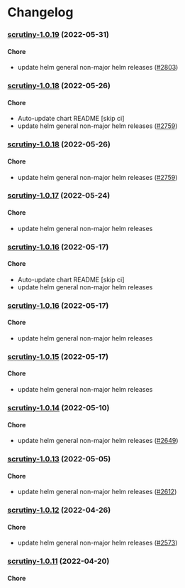 # Changelog<br>


<a name="scrutiny-1.0.19"></a>
### [scrutiny-1.0.19](https://github.com/truecharts/apps/compare/scrutiny-1.0.18...scrutiny-1.0.19) (2022-05-31)

#### Chore

* update helm general non-major helm releases ([#2803](https://github.com/truecharts/apps/issues/2803))



<a name="scrutiny-1.0.18"></a>
### [scrutiny-1.0.18](https://github.com/truecharts/apps/compare/scrutiny-1.0.17...scrutiny-1.0.18) (2022-05-26)

#### Chore

* Auto-update chart README [skip ci]
* update helm general non-major helm releases ([#2759](https://github.com/truecharts/apps/issues/2759))



<a name="scrutiny-1.0.18"></a>
### [scrutiny-1.0.18](https://github.com/truecharts/apps/compare/scrutiny-1.0.17...scrutiny-1.0.18) (2022-05-26)

#### Chore

* update helm general non-major helm releases ([#2759](https://github.com/truecharts/apps/issues/2759))



<a name="scrutiny-1.0.17"></a>
### [scrutiny-1.0.17](https://github.com/truecharts/apps/compare/scrutiny-1.0.16...scrutiny-1.0.17) (2022-05-24)

#### Chore

* update helm general non-major helm releases



<a name="scrutiny-1.0.16"></a>
### [scrutiny-1.0.16](https://github.com/truecharts/apps/compare/scrutiny-1.0.15...scrutiny-1.0.16) (2022-05-17)

#### Chore

* Auto-update chart README [skip ci]
* update helm general non-major helm releases



<a name="scrutiny-1.0.16"></a>
### [scrutiny-1.0.16](https://github.com/truecharts/apps/compare/scrutiny-1.0.15...scrutiny-1.0.16) (2022-05-17)

#### Chore

* update helm general non-major helm releases



<a name="scrutiny-1.0.15"></a>
### [scrutiny-1.0.15](https://github.com/truecharts/apps/compare/scrutiny-1.0.14...scrutiny-1.0.15) (2022-05-17)

#### Chore

* update helm general non-major helm releases



<a name="scrutiny-1.0.14"></a>
### [scrutiny-1.0.14](https://github.com/truecharts/apps/compare/scrutiny-1.0.13...scrutiny-1.0.14) (2022-05-10)

#### Chore

* update helm general non-major helm releases ([#2649](https://github.com/truecharts/apps/issues/2649))



<a name="scrutiny-1.0.13"></a>
### [scrutiny-1.0.13](https://github.com/truecharts/apps/compare/scrutiny-1.0.12...scrutiny-1.0.13) (2022-05-05)

#### Chore

* update helm general non-major helm releases ([#2612](https://github.com/truecharts/apps/issues/2612))



<a name="scrutiny-1.0.12"></a>
### [scrutiny-1.0.12](https://github.com/truecharts/apps/compare/scrutiny-1.0.11...scrutiny-1.0.12) (2022-04-26)

#### Chore

* update helm general non-major helm releases ([#2573](https://github.com/truecharts/apps/issues/2573))



<a name="scrutiny-1.0.11"></a>
### [scrutiny-1.0.11](https://github.com/truecharts/apps/compare/scrutiny-1.0.10...scrutiny-1.0.11) (2022-04-20)

#### Chore
